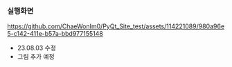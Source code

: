 ### 실행화면

https://github.com/ChaeWonIm0/PyQt_Site_test/assets/114221089/980a96e5-c142-411e-b57a-bbd977155148

- 23.08.03 수정
- 그림 추가 예정
